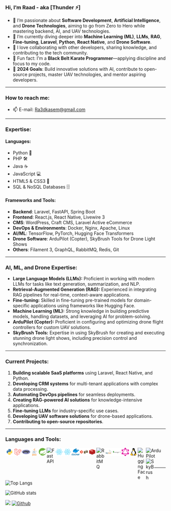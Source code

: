 ### Hi, I’m Raad - aka [Thunder ⚡]

- 👀 I’m passionate about **Software Development**, **Artificial Intelligence**, and **Drone Technologies**, aiming to go from Zero to Hero while mastering backend, AI, and UAV technologies.
- 🌱 I’m currently diving deeper into **Machine Learning (ML)**, **LLMs**, **RAG**, **Fine-tuning**, **Laravel**, **Python**, **React Native**, and **Drone Software**.
- 💞️ I love collaborating with other developers, sharing knowledge, and contributing to the tech community.
- 🥋 Fun fact: I’m a **Black Belt Karate Programmer**—applying discipline and focus to my code.
- 🌟 **2024 Goals**: Build innovative solutions with AI, contribute to open-source projects, master UAV technologies, and mentor aspiring developers.

---

### How to reach me:
- 📫 E-mail: Ra3dkasem@gmail.com

---

### Expertise:
#### Languages:
- Python 🐍
- PHP 🛠️
- Java ☕
- JavaScript 💻
- HTML5 & CSS3 🎨
- SQL & NoSQL Databases 🗄️

#### Frameworks and Tools:
- **Backend**: Laravel, FastAPI, Spring Boot
- **Frontend**: React.js, React Native, Livewire 3
- **CMS**: WordPress, Craft CMS, Laravel Active eCommerce
- **DevOps & Environments**: Docker, Nginx, Apache, Linux
- **AI/ML**: TensorFlow, PyTorch, Hugging Face Transformers
- **Drone Software**: ArduPilot (Copter), SkyBrush Tools for Drone Light Shows
- **Others**: Filament 3, GraphQL, RabbitMQ, Redis, Git

---

### AI, ML, and Drone Expertise:
- **Large Language Models (LLMs):** Proficient in working with modern LLMs for tasks like text generation, summarization, and NLP.
- **Retrieval-Augmented Generation (RAG):** Experienced in integrating RAG pipelines for real-time, context-aware applications.
- **Fine-tuning:** Skilled in fine-tuning pre-trained models for domain-specific applications using frameworks like Hugging Face.
- **Machine Learning (ML):** Strong knowledge in building predictive models, handling datasets, and leveraging AI for problem-solving.
- **ArduPilot (Copter):** Proficient in configuring and optimizing drone flight controllers for custom UAV solutions.
- **SkyBrush Tools:** Expertise in using SkyBrush for creating and executing stunning drone light shows, including precision control and synchronization.

---

### Current Projects:
1. **Building scalable SaaS platforms** using Laravel, React Native, and Python.
2. **Developing CRM systems** for multi-tenant applications with complex data processing.
3. **Automating DevOps pipelines** for seamless deployments.
4. **Creating RAG-powered AI solutions** for knowledge-intensive applications.
5. **Fine-tuning LLMs** for industry-specific use cases.
6. **Developing UAV software solutions** for drone-based applications.
7. **Contributing to open-source repositories**.

---

### Languages and Tools:
<p align="left">

<img align="left" alt="Python" width="26px"  src="https://raw.githubusercontent.com/github/explore/80688e429a7d4ef2fca1e82350fe8e3517d3494d/topics/python/python.png" />
<img align="left" alt="Laravel" width="26px" src="https://raw.githubusercontent.com/github/explore/80688e429a7d4ef2fca1e82350fe8e3517d3494d/topics/laravel/laravel.png" />
<img align="left" alt="PHP" width="26px" src="https://raw.githubusercontent.com/github/explore/80688e429a7d4ef2fca1e82350fe8e3517d3494d/topics/php/php.png" />
<img align="left" alt="Java" width="26px" src="https://raw.githubusercontent.com/github/explore/80688e429a7d4ef2fca1e82350fe8e3517d3494d/topics/java/java.png" />
<img align="left" alt="Spring Boot" width="26px" src="https://raw.githubusercontent.com/github/explore/80688e429a7d4ef2fca1e82350fe8e3517d3494d/topics/spring-boot/spring-boot.png" />
<img align="left" alt="FastAPI" width="26px" src="https://fastapi.tiangolo.com/img/icon-white.svg" />
<img align="left" alt="React" width="26px" src="https://raw.githubusercontent.com/github/explore/80688e429a7d4ef2fca1e82350fe8e3517d3494d/topics/react/react.png" />

<img align="left" alt="React Native" width="26px" src="https://raw.githubusercontent.com/github/explore/80688e429a7d4ef2fca1e82350fe8e3517d3494d/topics/react-native/react-native.png" />
<img align="left" alt="Docker" width="26px" src="https://raw.githubusercontent.com/github/explore/80688e429a7d4ef2fca1e82350fe8e3517d3494d/topics/docker/docker.png" />
<img align="left" alt="Git" width="26px" src="https://raw.githubusercontent.com/github/explore/78df643247d429f6cc873026c0622819ad797942/topics/git/git.png" />
<img align="left" alt="Redis" width="26px" src="https://raw.githubusercontent.com/github/explore/80688e429a7d4ef2fca1e82350fe8e3517d3494d/topics/redis/redis.png" />
<img align="left" alt="RabbitMQ" width="26px" src="https://www.rabbitmq.com/assets/files/rabbitmq-logo-e91cacd38fcef5219149bc5cfa10b384.svg" />
<img align="left" alt="MySQL" width="26px" src="https://raw.githubusercontent.com/github/explore/80688e429a7d4ef2fca1e82350fe8e3517d3494d/topics/mysql/mysql.png" />
<img align="left" alt="MongoDB" width="26px" src="https://raw.githubusercontent.com/github/explore/80688e429a7d4ef2fca1e82350fe8e3517d3494d/topics/mongodb/mongodb.png" />
<img align="left" alt="GraphQL" width="26px" src="https://raw.githubusercontent.com/github/explore/80688e429a7d4ef2fca1e82350fe8e3517d3494d/topics/graphql/graphql.png" />
<img align="left" alt="Linux" width="26px" src="https://raw.githubusercontent.com/github/explore/80688e429a7d4ef2fca1e82350fe8e3517d3494d/topics/linux/linux.png" />
<img align="left" alt="Hugging Face" width="26px" src="https://huggingface.co/chat/huggingchat/logo.svg" />
<img align="left" alt="ArduPilot" width="50px" src="https://ardupilot.org/images/ArduPilot-Motto.png" />
<img align="left" alt="SkyBrush" width="26px" src="https://avatars.githubusercontent.com/u/97388601?s=200&v=4" />

<br />
</p>
<br />

---

![Top Langs](https://github-readme-stats.vercel.app/api/top-langs/?username=raadkasem&theme=tokyonight)

![GitHub stats](https://github-readme-stats.vercel.app/api?username=raadkasem&show_icons=true&theme=tokyonight)

![](https://visitor-badge.laobi.icu/badge?page_id=raadkasem.raadkasem)
[![Github](https://img.shields.io/github/followers/raadkasem?label=Follow&style=social)](https://github.com/raadkasem)
<!---
raadkasem/raadkasem is a ✨ special ✨ repository because its `README.md` (this file) appears on your GitHub profile.
You can click the Preview link to take a look at your changes.
--->
